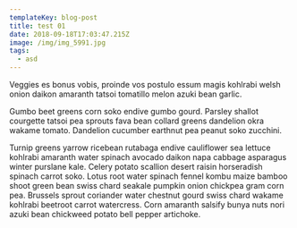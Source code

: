 ```yaml
---
templateKey: blog-post
title: test 01
date: 2018-09-18T17:03:47.215Z
image: /img/img_5991.jpg
tags:
  - asd
---
```

Veggies es bonus vobis, proinde vos postulo essum magis kohlrabi welsh onion daikon amaranth tatsoi tomatillo melon azuki bean garlic.



Gumbo beet greens corn soko endive gumbo gourd. Parsley shallot courgette tatsoi pea sprouts fava bean collard greens dandelion okra wakame tomato. Dandelion cucumber earthnut pea peanut soko zucchini.



Turnip greens yarrow ricebean rutabaga endive cauliflower sea lettuce kohlrabi amaranth water spinach avocado daikon napa cabbage asparagus winter purslane kale. Celery potato scallion desert raisin horseradish spinach carrot soko. Lotus root water spinach fennel kombu maize bamboo shoot green bean swiss chard seakale pumpkin onion chickpea gram corn pea. Brussels sprout coriander water chestnut gourd swiss chard wakame kohlrabi beetroot carrot watercress. Corn amaranth salsify bunya nuts nori azuki bean chickweed potato bell pepper artichoke.
